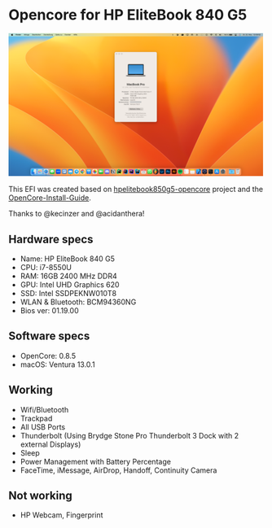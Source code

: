# Opencore for HP EliteBook 840 G5

<img src="images/screenshot.png" width="500">

This EFI was created based on [hpelitebook850g5-opencore](https://github.com/kecinzer/hpelitebook850g5-opencore) project and the [OpenCore-Install-Guide](https://dortania.github.io/OpenCore-Install-Guide/). 

Thanks to @kecinzer and @acidanthera!

## Hardware specs
- Name: HP EliteBook 840 G5
- CPU: i7-8550U
- RAM: 16GB 2400 MHz DDR4
- GPU: Intel UHD Graphics 620
- SSD: Intel SSDPEKNW010T8
- WLAN & Bluetooth: BCM94360NG 
- Bios ver: 01.19.00

## Software specs
- OpenCore: 0.8.5
- macOS: Ventura 13.0.1

## Working
- Wifi/Bluetooth
- Trackpad
- All USB Ports
- Thunderbolt (Using Brydge Stone Pro Thunderbolt 3 Dock with 2 external Displays)
- Sleep
- Power Management with Battery Percentage
- FaceTime, iMessage, AirDrop, Handoff, Continuity Camera

## Not working
- HP Webcam, Fingerprint

